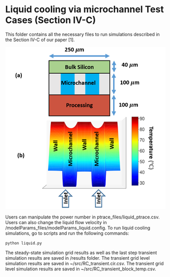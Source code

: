 # Liquid cooling via microchannel Test Cases (Section IV-C)


This folder contains all the necessary files to run simulations described in the Section IV-C of our paper [1].

![](/image/chipstack.PNG)

Users can manipulate the power number in ptrace_files/liquid_ptrace.csv. 
Users can also change the liquid flow velocity in /modelParams_files/modelParams_liquid.config.
To run liquid cooling simulations, go to scripts and run the following commands:
```python
python liquid.py
```
The steady-state simulation grid results as well as the last step transient simulation results are saved in /results folder.
The transient grid level simulation results are saved in ~/src/RC_transient.cir.csv. 
The transient grid level simulation results are saved in ~/src/RC_transient_block_temp.csv. 

